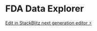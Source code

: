 # FDA Data Explorer

[Edit in StackBlitz next generation editor ⚡️](https://stackblitz.com/~/github.com/MonitorCRX/sb1-l9gpac)
